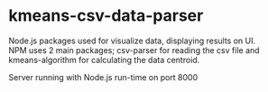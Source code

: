 # kmeans-csv-data-parser
Node.js packages used for visualize data, displaying results on UI.   
NPM uses 2 main packages; csv-parser for reading the csv file and kmeans-algorithm for calculating the data centroid.

Server running with Node.js run-time on port 8000
